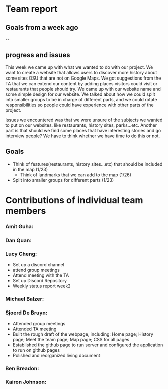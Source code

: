 # Team report

## Goals from a week ago 
--

## progress and issues
This week we came up with what we wanted to do with our project. We want to create a website
that allows users to discover more history about some sites OSU that are not on Google Maps.
We got suggestions from the TA that we can extend our content by adding places visitors could visit 
or restaurants that people should try. We came up with our website name and some simple design for our website.
We talked about how we could split into smaller groups to be in charge of different parts, and we could rotate responsibilities 
so people could have experience with other parts of the project. 

Issues we encountered was that we were unsure of the subjects we wanted to put on our websites. like restaurants, 
history sites, parks...etc. Another part is that should we find some places that have interesting stories and go interview people?
We have to think whether we have time to do this or not.  

## Goals
- Think of features(restaurants, history sites...etc) that should be included in the map (1/23)
  - Think of landmarks that we can add to the map (1/26)
- Split into smaller groups for different parts (1/23)


# Contributions of individual team members

### Amit Guha:

### Dan Quan:

### Lucy Cheng:
- Set up a discord channel
- attend group meetings
- Attend meeting with the TA
- Set up Discord Repository
- Weekly status report week2
  
### Michael Balzer:

### Sjoerd De Bruyn:
 - Attended group meetings
 - Attended TA meeting
 - Built the rough draft of the webpage, including: Home page; History page; Meet the team page; Map page; CSS for all pages
 - Established the github page to run server and configured the application to run on github pages
 - Polished and reorganized living document

### Ben Breadon:

### Kairon Johnson:

